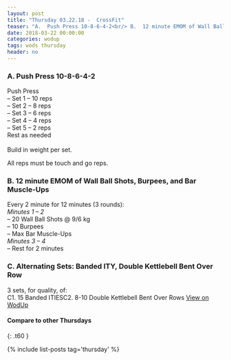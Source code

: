 ```yaml
---
layout: post
title: "Thursday 03.22.18 -  CrossFit"
teaser: "A.  Push Press 10-8-6-4-2<br/> B.  12 minute EMOM of Wall Ball Shots, Burpees, and Bar Muscle-Ups<br/> C. Alternating Sets: Banded ITY, Double Kettlebell Bent Over Row"
date: 2018-03-22 00:00:00
categories: wodup
tags: wods thursday
header: no
---
```



<h3>A.  Push Press 10-8-6-4-2</h3>
Push Press<br/>– Set 1 – 10 reps <br/>– Set 2 – 8 reps <br/>– Set 3 – 6 reps <br/>– Set 4 – 4 reps <br/>– Set 5 – 2 reps <br/>Rest as needed<br/><br/>Build in weight per set.

All reps must be touch and go reps.
<h3>B.  12 minute EMOM of Wall Ball Shots, Burpees, and Bar Muscle-Ups</h3>
Every 2 minute for 12 minutes (3 rounds):<br/><em>Minutes 1  – 2</em><br/>– 20 Wall Ball Shots @ 9/6 kg<br/>– 10 Burpees<br/>– Max Bar Muscle-Ups<br/><em>Minutes 3  – 4</em><br/>– Rest for 2 minutes<br/>
<h3>C. Alternating Sets: Banded ITY, Double Kettlebell Bent Over Row</h3>
3 sets, for quality,  of:<br/>C1. 15 Banded ITIESC2. 8-10 Double Kettlebell Bent Over Rows
<a href="https://www.wodup.com/gyms/asphodel/wods/5010" target="blank">View on WodUp</a>


#### Compare to other Thursdays
{: .t60 }

{% include list-posts tag='thursday' %}